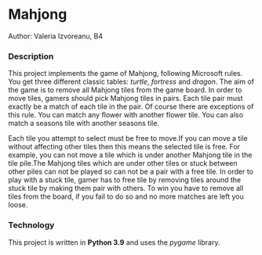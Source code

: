 # Mahjong

Author: Valeria Izvoreanu, B4

### Description
This project implements the game of Mahjong, following Microsoft rules. You get three different classic tables: *turtle*, *fortress* and *dragon*. The aim of the game is to remove all Mahjong tiles from the game board. In order to move tiles, gamers should pick Mahjong tiles in pairs. Each tile pair must exactly be a match of each tile in the pair. Of course there are exceptions of this rule. You can match any flower with another flower tile. You can also match a seasons tile with another seasons tile. 

Each tile you attempt to select must be free to move.If you can move a tile without affecting other tiles then this means the selected tile is free. For example, you can not move a tile which is under another Mahjong tile in the tile pile.The Mahjong tiles which are under other tiles or stuck between other piles can not be played so can not be a pair with a free tile. In order to play with a stuck tile, gamer has to free tile by removing tiles around the stuck tile by making them pair with others. To win you have to remove all tiles from the board, if you fail to do so and no more matches are left you loose.

### Technology
This project is written in **Python 3.9** and uses the *pygame* library.

